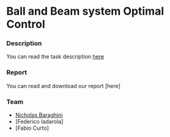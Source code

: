 
# Ball and Beam system Optimal Control 


### Description
You can read the task description [here](https://github.com/NicholasBaraghini/Ball-and-Beam-system-Optimal-Control/files/7913643/OPTCON2021.-Group.21.Ball.and.Beam.project.proposal.pdf)

### Report
You can read and download our report [here]

### Team

- [Nicholas Baraghini](https://github.com/NicholasBaraghini) 
- [Federico Iadarola]
- [Fabio Curto]
